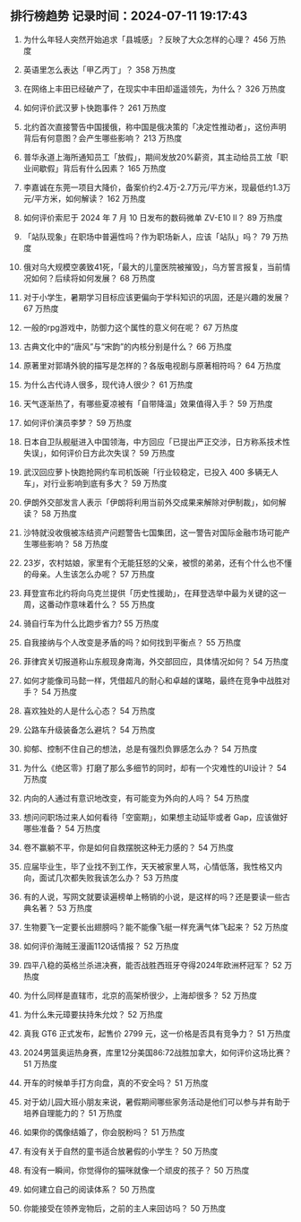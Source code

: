 
## 排行榜趋势 记录时间：2024-07-11 19:17:43
  
  1. 为什么年轻人突然开始追求「县城感」？反映了大众怎样的心理？ 456 万热度
    
  2. 英语里怎么表达「甲乙丙丁」？ 358 万热度
    
  3. 在网络上丰田已经破产了，在现实中丰田却遥遥领先，为什么？ 326 万热度
    
  4. 如何评价武汉萝卜快跑事件？ 261 万热度
    
  5. 北约首次直接警告中国援俄，称中国是俄决策的「决定性推动者」，这份声明背后有何意图？会产生哪些影响？ 213 万热度
    
  6. 普华永道上海所通知员工「放假」，期间发放20%薪资，其主动给员工放「职业间歇假」背后有什么因素？ 165 万热度
    
  7. 李嘉诚在东莞一项目大降价，备案价约2.4万-2.7万元/平方米，现最低约1.3万元/平方米，如何解读？ 162 万热度
    
  8. 如何评价索尼于 2024 年 7 月 10 日发布的数码微单 ZV-E10 II？ 89 万热度
    
  9. 「站队现象」在职场中普遍性吗？作为职场新人，应该「站队」吗？ 79 万热度
    
  10. 俄对乌大规模空袭致41死，「最大的儿童医院被摧毁」，乌方誓言报复，当前情况如何？后续将如何发展？ 68 万热度
    
  11. 对于小学生，暑期学习目标应该更偏向于学科知识的巩固，还是兴趣的发展？ 67 万热度
    
  12. 一般的rpg游戏中，防御力这个属性的意义何在呢？ 67 万热度
    
  13. 古典文化中的“唐风”与“宋韵”的内核分别是什么？ 66 万热度
    
  14. 原著里对郭靖外貌的描写是怎样的？各版电视剧与原著相符吗？ 64 万热度
    
  15. 为什么古代诗人很多，现代诗人很少？ 61 万热度
    
  16. 天气逐渐热了，有哪些夏凉被有「自带降温」效果值得入手？ 59 万热度
    
  17. 如何评价演员李梦？ 59 万热度
    
  18. 日本自卫队舰艇进入中国领海，中方回应「已提出严正交涉，日方称系技术性失误」，如何评价日方此次失误？ 59 万热度
    
  19. 武汉回应萝卜快跑抢网约车司机饭碗「行业较稳定，已投入 400 多辆无人车」，对行业影响到底有多大？ 59 万热度
    
  20. 伊朗外交部发言人表示「伊朗将利用当前外交成果来解除对伊制裁」，如何解读？ 58 万热度
    
  21. 沙特就没收俄被冻结资产问题警告七国集团，这一警告对国际金融市场可能产生哪些影响？ 58 万热度
    
  22. 23岁，农村姑娘，家里有个无能狂怒的父亲，被惯的弟弟，还有个什么也不懂的母亲。人生该怎么办呢？ 57 万热度
    
  23. 拜登宣布北约将向乌克兰提供「历史性援助」，在拜登选举中最为关键的这一周，这番动作意味着什么？ 55 万热度
    
  24. 骑自行车为什么比跑步省力? 55 万热度
    
  25. 自我接纳与个人改变是矛盾的吗？如何找到平衡点？ 55 万热度
    
  26. 菲律宾关切报道称山东舰现身南海，外交部回应，具体情况如何？ 54 万热度
    
  27. 如何才能像司马懿一样，凭借超凡的耐心和卓越的谋略，最终在竞争中战胜对手？ 54 万热度
    
  28. 喜欢独处的人是什么心态？ 54 万热度
    
  29. 公路车升级装备怎么避坑？ 54 万热度
    
  30. 抑郁、控制不住自己的想法，总是有强烈负罪感怎么办？ 54 万热度
    
  31. 为什么《绝区零》打磨了那么多细节的同时，却有一个灾难性的UI设计？ 54 万热度
    
  32. 内向的人通过有意识地改变，有可能变为外向的人吗？ 54 万热度
    
  33. 想问问职场过来人如何看待「空窗期」，如果想主动延毕或者 Gap，应该做好哪些准备？ 54 万热度
    
  34. 卷不赢躺不平，你是如何自救摆脱这种无力感的？ 54 万热度
    
  35. 应届毕业生，毕了业找不到工作，天天被家里人骂，心情低落，我性格又内向，面试几次都失败我该怎么办？ 53 万热度
    
  36. 有的人说，写网文就要读遍榜单上畅销的小说，是这样的吗？还是要读一些古典名著？ 53 万热度
    
  37. 生物要飞一定要长出翅膀吗？能不能像飞艇一样充满气体飞起来？ 52 万热度
    
  38. 如何评价海贼王漫画1120话情报？ 52 万热度
    
  39. 四平八稳的英格兰杀进决赛，能否战胜西班牙夺得2024年欧洲杯冠军？ 52 万热度
    
  40. 为什么同样是直辖市，北京的高架桥很少，上海却很多？ 52 万热度
    
  41. 为什么朱元璋要扶持朱允炆？ 52 万热度
    
  42. 真我 GT6 正式发布，起售价 2799 元，这一价格是否具有竞争力？ 51 万热度
    
  43. 2024男篮奥运热身赛，库里12分美国86:72战胜加拿大，如何评价这场比赛？ 51 万热度
    
  44. 开车的时候单手打方向盘，真的不安全吗？ 51 万热度
    
  45. 对于幼儿园大班小朋友来说，暑假期间哪些家务活动是他们可以参与并有助于培养自理能力的？ 51 万热度
    
  46. 如果你的偶像结婚了，你会脱粉吗？ 51 万热度
    
  47. 有没有关于自然的童书适合放暑假的小学生？ 50 万热度
    
  48. 有没有一瞬间，你觉得你的猫咪就像一个顽皮的孩子？ 50 万热度
    
  49. 如何建立自己的阅读体系？ 50 万热度
    
  50. 你能接受在领养宠物后，之前的主人来回访吗？ 50 万热度
    